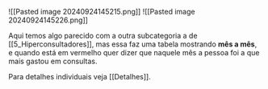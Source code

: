 ![[Pasted image 20240924145215.png]]
![[Pasted image 20240924145226.png]]


Aqui temos algo parecido com a outra subcategoria a de [[5_Hiperconsultadores]], mas essa faz uma tabela mostrando **mês a mês**, e quando está em vermelho quer dizer que naquele mês a pessoa foi a que mais gastou em consultas.

Para detalhes individuais veja [[Detalhes]].
